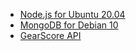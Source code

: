 * [Node.js for  Ubuntu 20.04](/guides/nodeubuntu)
* [MongoDB for Debian 10](/guides/mongodb)
* [GearScore API](/guides/gswebapi)
